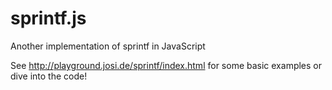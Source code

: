 sprintf.js
==========

Another implementation of sprintf in JavaScript

See http://playground.josi.de/sprintf/index.html for some basic examples or dive into the code!
